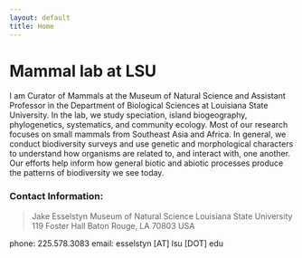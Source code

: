 ```yaml
---
layout: default
title: Home
---
```

# Mammal lab at LSU
I am Curator of Mammals at the Museum of Natural Science and Assistant Professor in the Department of Biological Sciences at Louisiana State University. In the lab, we study speciation, island biogeography, phylogenetics, systematics, and community ecology.  Most of our research focuses on small mammals from Southeast Asia and Africa. In general, we conduct biodiversity surveys and use genetic and morphological characters to understand how organisms are related to, and interact with, one another.  Our efforts help inform how general biotic and abiotic processes produce the patterns of biodiversity we see today.
          
      
### Contact Information:
>Jake Esselstyn
Museum of Natural Science
Louisiana State University
119 Foster Hall
Baton Rouge, LA 70803
USA

phone: 225.578.3083
email: esselstyn [AT] lsu [DOT] edu
